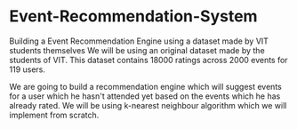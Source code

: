 # Event-Recommendation-System
Building a Event Recommendation Engine using a dataset made by VIT students themselves
We will be using an original dataset made by the students of VIT. This dataset contains 18000 ratings across 2000 events for 119 users.

We are going to build a recommendation engine which will suggest events for a user which he hasn't attended yet based on the events which he has already rated. We will be using k-nearest neighbour algorithm which we will implement from scratch.
